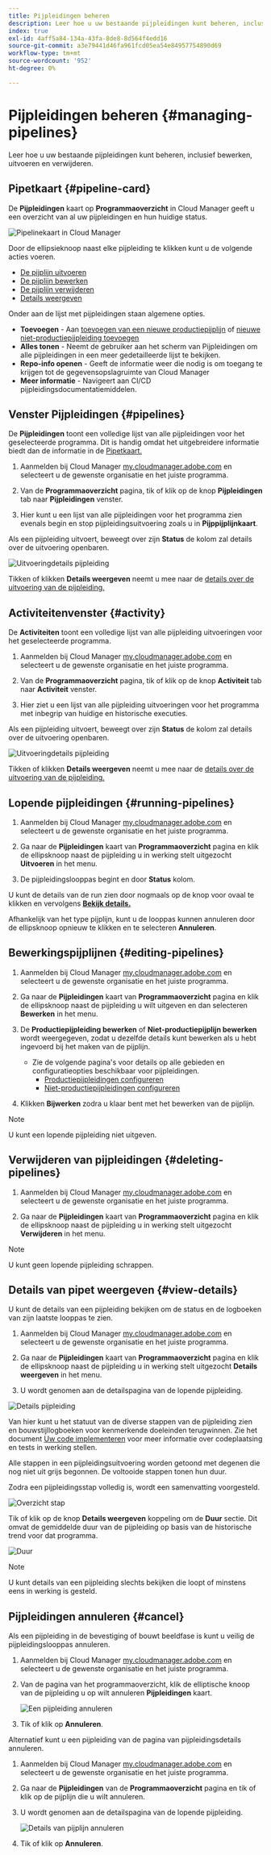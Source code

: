 ```yaml
---
title: Pijpleidingen beheren
description: Leer hoe u uw bestaande pijpleidingen kunt beheren, inclusief bewerken, uitvoeren en verwijderen.
index: true
exl-id: 4aff5a84-134a-43fa-8de8-8d564f4edd16
source-git-commit: a3e79441d46fa961fcd05ea54e84957754890d69
workflow-type: tm+mt
source-wordcount: '952'
ht-degree: 0%

---
```



# Pijpleidingen beheren {#managing-pipelines}

Leer hoe u uw bestaande pijpleidingen kunt beheren, inclusief bewerken, uitvoeren en verwijderen.

## Pipetkaart {#pipeline-card}

De **Pijpleidingen** kaart op **Programmaoverzicht** in Cloud Manager geeft u een overzicht van al uw pijpleidingen en hun huidige status.

![Pipelinekaart in Cloud Manager](/help/implementing/cloud-manager/assets/configure-pipeline/pipelines-card.png)

Door de ellipsieknoop naast elke pijpleiding te klikken kunt u de volgende acties voeren.

* [De pijplijn uitvoeren](#running-pipelines)
* [De pijplijn bewerken](#editing-pipelines)
* [De pijplijn verwijderen](#deleting-pipelines)
* [Details weergeven](#view-details)

Onder aan de lijst met pijpleidingen staan algemene opties.

* **Toevoegen** - Aan [toevoegen van een nieuwe productiepijplijn](configuring-production-pipelines.md) of [nieuwe niet-productiepijpleiding toevoegen](configuring-non-production-pipelines.md)
* **Alles tonen** - Neemt de gebruiker aan het scherm van Pijpleidingen om alle pijpleidingen in een meer gedetailleerde lijst te bekijken.
* **Repo-info openen** - Geeft de informatie weer die nodig is om toegang te krijgen tot de gegevensopslagruimte van Cloud Manager
* **Meer informatie** - Navigeert aan CI/CD pijpleidingsdocumentatiemiddelen.

## Venster Pijpleidingen {#pipelines}

De **Pijpleidingen** toont een volledige lijst van alle pijpleidingen voor het geselecteerde programma. Dit is handig omdat het uitgebreidere informatie biedt dan de informatie in de [Pipetkaart.](#pipeline-card)

1. Aanmelden bij Cloud Manager [my.cloudmanager.adobe.com](https://my.cloudmanager.adobe.com/) en selecteert u de gewenste organisatie en het juiste programma.

1. Van de **Programmaoverzicht** pagina, tik of klik op de knop **Pijpleidingen** tab naar **Pijpleidingen** venster.

1. Hier kunt u een lijst van alle pijpleidingen voor het programma zien evenals begin en stop pijpleidingsuitvoering zoals u in **Pijppijplijnkaart**.

Als een pijpleiding uitvoert, beweegt over zijn **Status** de kolom zal details over de uitvoering openbaren.

![Uitvoeringdetails pijpleiding](/help/implementing/cloud-manager/assets/configure-pipeline/pipeline-status.png)

Tikken of klikken **Details weergeven** neemt u mee naar de [details over de uitvoering van de pijpleiding.](#view-details)

## Activiteitenvenster {#activity}

De **Activiteiten** toont een volledige lijst van alle pijpleiding uitvoeringen voor het geselecteerde programma.

1. Aanmelden bij Cloud Manager [my.cloudmanager.adobe.com](https://my.cloudmanager.adobe.com/) en selecteert u de gewenste organisatie en het juiste programma.

1. Van de **Programmaoverzicht** pagina, tik of klik op de knop **Activiteit** tab naar **Activiteit** venster.

1. Hier ziet u een lijst van alle pijpleiding uitvoeringen voor het programma met inbegrip van huidige en historische executies.

Als een pijpleiding uitvoert, beweegt over zijn **Status** de kolom zal details over de uitvoering openbaren.

![Uitvoeringdetails pijpleiding](/help/implementing/cloud-manager/assets/configure-pipeline/pipeline-activity.png)

Tikken of klikken **Details weergeven** neemt u mee naar de [details over de uitvoering van de pijpleiding.](#view-details)

## Lopende pijpleidingen {#running-pipelines}

1. Aanmelden bij Cloud Manager [my.cloudmanager.adobe.com](https://my.cloudmanager.adobe.com/) en selecteert u de gewenste organisatie en het juiste programma.

1. Ga naar de **Pijpleidingen** kaart van **Programmaoverzicht** pagina en klik de ellipsknoop naast de pijpleiding u in werking stelt uitgezocht **Uitvoeren** in het menu.

1. De pijpleidingslooppas begint en door **Status** kolom.

U kunt de details van de run zien door nogmaals op de knop voor ovaal te klikken en vervolgens **[Bekijk details.](#view-details)**

Afhankelijk van het type pijplijn, kunt u de looppas kunnen annuleren door de ellipsknoop opnieuw te klikken en te selecteren **Annuleren**.

## Bewerkingspijplijnen {#editing-pipelines}

1. Aanmelden bij Cloud Manager [my.cloudmanager.adobe.com](https://my.cloudmanager.adobe.com/) en selecteert u de gewenste organisatie en het juiste programma.

1. Ga naar de **Pijpleidingen** kaart van **Programmaoverzicht** pagina en klik de ellipsknoop naast de pijpleiding u wilt uitgeven en dan selecteren **Bewerken** in het menu.

1. De **Productiepijpleiding bewerken** of **Niet-productiepijplijn bewerken** wordt weergegeven, zodat u dezelfde details kunt bewerken als u hebt ingevoerd bij het maken van de pijplijn.

   * Zie de volgende pagina&#39;s voor details op alle gebieden en configuratieopties beschikbaar voor pijpleidingen.
      * [Productiepijpleidingen configureren](configuring-production-pipelines.md)
      * [Niet-productiepijpleidingen configureren](configuring-non-production-pipelines.md)

1. Klikken **Bijwerken** zodra u klaar bent met het bewerken van de pijplijn.

>[!NOTE]
>
>U kunt een lopende pijpleiding niet uitgeven.

## Verwijderen van pijpleidingen {#deleting-pipelines}

1. Aanmelden bij Cloud Manager [my.cloudmanager.adobe.com](https://my.cloudmanager.adobe.com/) en selecteert u de gewenste organisatie en het juiste programma.

1. Ga naar de **Pijpleidingen** kaart van **Programmaoverzicht** pagina en klik de ellipsknoop naast de pijpleiding u in werking stelt uitgezocht **Verwijderen** in het menu.

>[!NOTE]
>
>U kunt geen lopende pijpleiding schrappen.

## Details van pipet weergeven {#view-details}

U kunt de details van een pijpleiding bekijken om de status en de logboeken van zijn laatste looppas te zien.

1. Aanmelden bij Cloud Manager [my.cloudmanager.adobe.com](https://my.cloudmanager.adobe.com/) en selecteert u de gewenste organisatie en het juiste programma.

1. Ga naar de **Pijpleidingen** kaart van **Programmaoverzicht** pagina en klik de ellipsknoop naast de pijpleiding u in werking stelt uitgezocht **Details weergeven** in het menu.

1. U wordt genomen aan de detailspagina van de lopende pijpleiding.

![Details pijpleiding](/help/implementing/cloud-manager/assets/configure-pipeline/pipeline-running-details.png)

Van hier kunt u het statuut van de diverse stappen van de pijpleiding zien en bouwstijllogboeken voor kenmerkende doeleinden terugwinnen. Zie het document [Uw code implementeren](/help/implementing/cloud-manager/deploy-code.md) voor meer informatie over codeplaatsing en tests in werking stellen.

Alle stappen in een pijpleidingsuitvoering worden getoond met degenen die nog niet uit grijs begonnen. De voltooide stappen tonen hun duur.

Zodra een pijpleidingsstap volledig is, wordt een samenvatting voorgesteld.

![Overzicht stap](/help/implementing/cloud-manager/assets/configure-pipeline/pipeline-step.png)

Tik of klik op de knop **Details weergeven** koppeling om de **Duur** sectie. Dit omvat de gemiddelde duur van de pijpleiding op basis van de historische trend voor dat programma.

![Duur](/help/implementing/cloud-manager/assets/configure-pipeline/duration.png)

>[!NOTE]
>
>U kunt details van een pijpleiding slechts bekijken die loopt of minstens eens in werking is gesteld.

## Pijpleidingen annuleren {#cancel}

Als een pijpleiding in de bevestiging of bouwt beeldfase is kunt u veilig de pijpleidingslooppas annuleren.

1. Aanmelden bij Cloud Manager [my.cloudmanager.adobe.com](https://my.cloudmanager.adobe.com/) en selecteert u de gewenste organisatie en het juiste programma.

1. Van de pagina van het programmaoverzicht, klik de elliptische knoop van de pijpleiding u op wilt annuleren **Pijpleidingen** kaart.

   ![Een pijpleiding annuleren](/help/implementing/cloud-manager/assets/cancel-pipeline.png)

1. Tik of klik op **Annuleren**.

Alternatief kunt u een pijpleiding van de pagina van pijpleidingsdetails annuleren.

1. Aanmelden bij Cloud Manager [my.cloudmanager.adobe.com](https://my.cloudmanager.adobe.com/) en selecteert u de gewenste organisatie en het juiste programma.

1. Ga naar de **Pijpleidingen** van de **Programmaoverzicht** pagina en tik of klik op de pijplijn die u wilt annuleren.

1. U wordt genomen aan de detailspagina van de lopende pijpleiding.

   ![Details van pijplijn annuleren](/help/implementing/cloud-manager/assets/cancel-pipeline-details.png)

1. Tik of klik op **Annuleren**.
